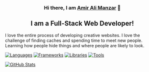 <h3 align="center">
Hi there, I am <a href="https://www.amiralimanzar.ir" target="_blank" rel="noreferrer">Amir Ali Manzar</a> 👋
</h3>

<h2 align="center">
I am a Full-Stack Web Developer!
</h2> 

I love the entire process of developing creative websites. I love the challenge of finding caches and spending time to meet new people. Learning how people hide things and where people are likely to look.

[![Languages](https://github-widgetbox.vercel.app/api/skills?languages=js,ts,php,nodejs&includeNames=true&theme=nautilus)](https://github.com/amiralimanzar)
[![Frameworks](https://github-widgetbox.vercel.app/api/skills?frameworks=laravel,tailwind,bootstrap,vue,angular,react&includeNames=true&theme=nautilus)](https://github.com/amiralimanzar)
[![Libraries](https://github-widgetbox.vercel.app/api/skills?libraries=alpine,jquery&includeNames=true&theme=nautilus)](https://github.com/amiralimanzar)
[![Tools](https://github-widgetbox.vercel.app/api/skills?tools=git,docker,npm,wordpress,woocommerce,apache,nginx&includeNames=true&theme=nautilus)](https://github.com/amiralimanzar)

[![GitHub Stats](https://github-widgetbox.vercel.app/api/profile?username=amiralimanzar&data=followers,repositories,stars,commits&theme=nautilus)](https://github.com/amiralimanzar)
